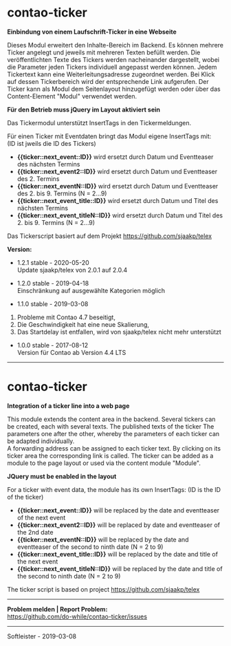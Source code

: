# contao-ticker
**Einbindung von einem Laufschrift-Ticker in eine Webseite**


Dieses Modul erweitert den Inhalte-Bereich im Backend. Es können mehrere Ticker angelegt und jeweils mit mehreren Texten befüllt werden. Die veröffentlichten Texte des Tickers werden nacheinander dargestellt, wobei die Parameter jeden Tickers individuell angepasst werden können. 
Jedem Tickertext kann eine Weiterleitungsadresse zugeordnet werden. Bei Klick auf dessen Tickerbereich wird der entsprechende Link aufgerufen. Der Ticker kann als Modul dem Seitenlayout hinzugefügt werden oder über das Content-Element "Modul" verwendet werden.


**Für den Betrieb muss jQuery im Layout aktiviert sein**


Das Tickermodul unterstützt InsertTags in den Tickermeldungen. 


Für einen Ticker mit Eventdaten bringt das Modul eigene InsertTags mit:<br>
(ID ist jweils die ID des Tickers)
* **{{ticker::next_event::ID}}** wird ersetzt durch Datum und Eventteaser des nächsten Termins
* **{{ticker::next_event2::ID}}** wird ersetzt durch Datum und Eventteaser des 2. Termins
* **{{ticker::next_eventN::ID}}** wird ersetzt durch Datum und Eventteaser des 2. bis 9. Termins (N = 2...9)
* **{{ticker::next_event_title::ID}}** wird ersetzt durch Datum und Titel des nächsten Termins
* **{{ticker::next_event_titleN::ID}}** wird ersetzt durch Datum und Titel des 2. bis 9. Termins (N = 2...9)
                                        
                                        
Das Tickerscript basiert auf dem Projekt https://github.com/sjaakp/telex
                                        
                                        
**Version:**<br>
* 1.2.1 stable - 2020-05-20<br>
Update sjaakp/telex von 2.0.1 auf 2.0.4

* 1.2.0 stable - 2019-04-18<br>
Einschränkung auf ausgewählte Kategorien möglich

* 1.1.0 stable - 2019-03-08<br>
1) Probleme mit Contao 4.7 beseitigt,<br>
2) Die Geschwindigkeit hat eine neue Skalierung,<br>
3) Das Startdelay ist entfallen, wird von sjaakp/telex nicht mehr unterstützt
* 1.0.0 stable - 2017-08-12<br>
Version für Contao ab Version 4.4 LTS


___
# contao-ticker
**Integration of a ticker line into a web page**


This module extends the content area in the backend. Several tickers can be created, each with several texts. The published texts of the ticker The parameters one after the other, whereby the parameters of each ticker can be adapted individually.<br>
A forwarding address can be assigned to each ticker text. By clicking on its ticker area the corresponding link is called. The ticker can be added as a module to the page layout or used via the content module "Module".


**JQuery must be enabled in the layout**


For a ticker with event data, the module has its own InsertTags:
(ID is the ID of the ticker)
* **{{ticker::next_event::ID}}** will be replaced by the date and eventteaser of the next event
* **{{ticker::next_event2::ID}}** will be replaced by date and eventteaser of the 2nd date
* **{{ticker::next_eventN::ID}}** will be replaced by the date and eventteaser of the second to ninth date (N = 2 to 9)
* **{{ticker::next_event_title::ID}}** will be replaced by the date and title of the next event
* **{{ticker::next_event_titleN::ID}}** will be replaced by the date and title of the second to ninth date (N = 2 to 9)


The ticker script is based on project https://github.com/sjaakp/telex


___
**Problem melden | Report Problem:**<br>
https://github.com/do-while/contao-ticker/issues



___
Softleister - 2019-03-08
